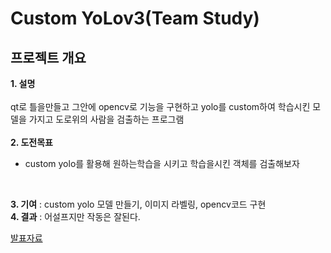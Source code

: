 # Custom YoLov3(Team Study)

## 프로젝트 개요

**1. 설명**
<br/>
<br/>
qt로 틀을만들고 그안에 opencv로 기능을 구현하고 yolo를 custom하여 학습시킨 모델을 가지고 도로위의 사람을 검출하는 프로그램
<br/>
<br/>
**2. 도전목표**
<br/>
* custom yolo를 활용해 원하는학습을 시키고 학습을시킨 객체를 검출해보자
<br/>

**3. 기여** : custom yolo 모델 만들기, 이미지 라벨링, opencv코드 구현 <br/>
**4. 결과** :  어설프지만 작동은 잘된다.

[발표자료]()
